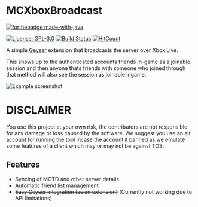 # MCXboxBroadcast
[![forthebadge made-with-java](https://forthebadge.com/images/badges/made-with-java.svg)](https://java.com/)

[![License: GPL-3.0](https://img.shields.io/github/license/rtm516/MCXboxBroadcast)](LICENSE)
[![Build Status](https://ci.rtm516.co.uk/job/MCXboxBroadcast/job/master/badge/icon)](https://ci.rtm516.co.uk/job/MCXboxBroadcast/job/master/)
[![HitCount](https://hits.dwyl.com/rtm516/MCXboxBroadcast.svg?style=flat)](http://hits.dwyl.com/rtm516/MCXboxBroadcast)

A simple [Geyser](https://github.com/GeyserMC/Geyser) extension that broadcasts the server over Xbox Live.

This shows up to the authenticated accounts friends in-game as a joinable session and then anyone thats friends with someone who joined through that method will also see the session as joinable ingame.

![Example screenshot](https://user-images.githubusercontent.com/5401186/159083033-b965bfba-de17-4708-8979-1f33bfd5fa28.png)

# DISCLAIMER
You use this project at your own risk, the contributors are not responsible for any damage or loss caused by the software. We suggest you use an alt account for running the tool incase the account it banned as we emulate some features of a client which may or may not be against TOS.

## Features
 - Syncing of MOTD and other server details
 - Automatic friend list management
 - ~~Easy Geyser integration (as an extension)~~ (Currently not working due to API limitations)

